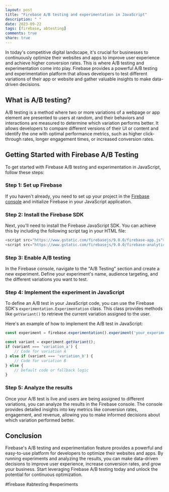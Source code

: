 ```yaml
---
layout: post
title: "Firebase A/B testing and experimentation in JavaScript"
description: " "
date: 2023-09-22
tags: [firebase, abtesting]
comments: true
share: true
---
```


In today's competitive digital landscape, it's crucial for businesses to continuously optimize their websites and apps to improve user experience and achieve higher conversion rates. This is where A/B testing and experimentation come into play. Firebase provides a powerful A/B testing and experimentation platform that allows developers to test different variations of their app or website and gather valuable insights to make data-driven decisions.

## What is A/B testing?

A/B testing is a method where two or more variations of a webpage or app element are presented to users at random, and their behaviors and interactions are measured to determine which variation performs better. It allows developers to compare different versions of their UI or content and identify the one with optimal performance metrics, such as higher click-through rates, longer engagement times, or increased conversion rates.

## Getting Started with Firebase A/B Testing

To get started with Firebase A/B testing and experimentation in JavaScript, follow these steps:

### Step 1: Set up Firebase

If you haven't already, you need to set up your project in the [Firebase console](https://console.firebase.google.com/) and initialize Firebase in your JavaScript application.

### Step 2: Install the Firebase SDK

Next, you'll need to install the Firebase JavaScript SDK. You can achieve this by including the following script tag in your HTML file:

```javascript
<script src="https://www.gstatic.com/firebasejs/9.0.0/firebase-app.js"></script>
<script src="https://www.gstatic.com/firebasejs/9.0.0/firebase-analytics.js"></script>
```

### Step 3: Enable A/B testing

In the Firebase console, navigate to the "A/B Testing" section and create a new experiment. Define your experiment's name, audience targeting, and the different variations you want to test.

### Step 4: Implement the experiment in JavaScript

To define an A/B test in your JavaScript code, you can use the Firebase SDK's `experimentation.Experimentation` class. This class provides methods like `getVariant()` to retrieve the current variation assigned to the user.

Here's an example of how to implement the A/B test in JavaScript:

```javascript
const experiment = firebase.experimentation().experiment('your_experiment_id');

const variant = experiment.getVariant();
if (variant === 'variation_a') {
    // Code for variation A
} else if (variant === 'variation_b') {
    // Code for variation B
} else {
    // Default code or fallback logic
}
```

### Step 5: Analyze the results

Once your A/B test is live and users are being assigned to different variations, you can analyze the results in the Firebase console. The console provides detailed insights into key metrics like conversion rates, engagement, and revenue, allowing you to make informed decisions about which variation performed better.

## Conclusion

Firebase's A/B testing and experimentation feature provides a powerful and easy-to-use platform for developers to optimize their websites and apps. By running experiments and analyzing the results, you can make data-driven decisions to improve user experience, increase conversion rates, and grow your business. Start leveraging Firebase A/B testing today and unlock the potential for continuous optimization.

#firebase #abtesting #experiments